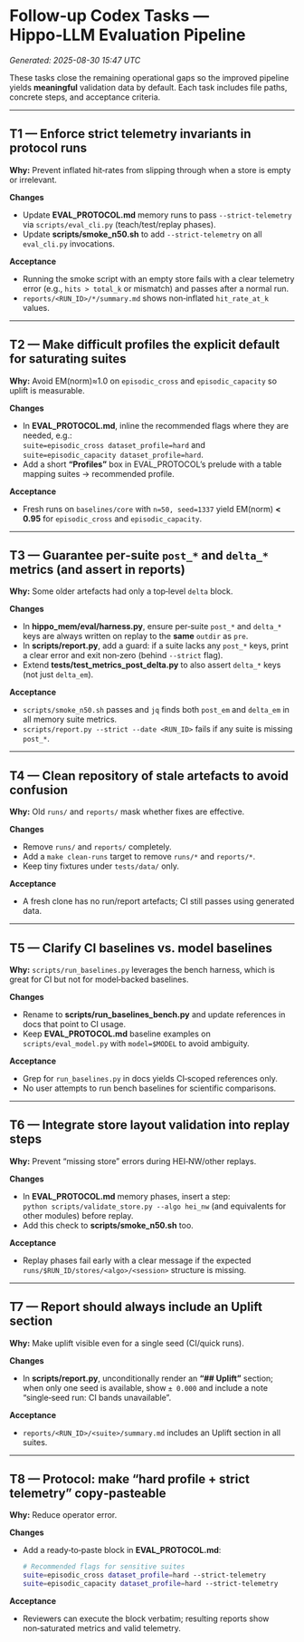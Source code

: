 # Follow‑up Codex Tasks — Hippo‑LLM Evaluation Pipeline
_Generated: 2025-08-30 15:47 UTC_

These tasks close the remaining operational gaps so the improved pipeline yields **meaningful** validation data by default. Each task includes file paths, concrete steps, and acceptance criteria.

---

## T1 — Enforce strict telemetry invariants in protocol runs
**Why:** Prevent inflated hit‑rates from slipping through when a store is empty or irrelevant.

**Changes**
- Update **EVAL_PROTOCOL.md** memory runs to pass `--strict-telemetry` via `scripts/eval_cli.py` (teach/test/replay phases).
- Update **scripts/smoke_n50.sh** to add `--strict-telemetry` on all `eval_cli.py` invocations.

**Acceptance**
- Running the smoke script with an empty store fails with a clear telemetry error (e.g., `hits > total_k` or mismatch) and passes after a normal run.
- `reports/<RUN_ID>/*/summary.md` shows non‑inflated `hit_rate_at_k` values.

---

## T2 — Make difficult profiles the explicit default for saturating suites
**Why:** Avoid EM(norm)≈1.0 on `episodic_cross` and `episodic_capacity` so uplift is measurable.

**Changes**
- In **EVAL_PROTOCOL.md**, inline the recommended flags where they are needed, e.g.:  
  `suite=episodic_cross dataset_profile=hard` and `suite=episodic_capacity dataset_profile=hard`.
- Add a short **“Profiles”** box in EVAL_PROTOCOL’s prelude with a table mapping suites → recommended profile.

**Acceptance**
- Fresh runs on `baselines/core` with `n=50, seed=1337` yield EM(norm) **< 0.95** for `episodic_cross` and `episodic_capacity`.

---

## T3 — Guarantee per‑suite `post_*` and `delta_*` metrics (and assert in reports)
**Why:** Some older artefacts had only a top‑level `delta` block.

**Changes**
- In **hippo_mem/eval/harness.py**, ensure per‑suite `post_*` and `delta_*` keys are always written on replay to the **same** `outdir` as `pre`.
- In **scripts/report.py**, add a guard: if a suite lacks any `post_*` keys, print a clear error and exit non‑zero (behind `--strict` flag).
- Extend **tests/test_metrics_post_delta.py** to also assert `delta_*` keys (not just `delta_em`).

**Acceptance**
- `scripts/smoke_n50.sh` passes and `jq` finds both `post_em` and `delta_em` in all memory suite metrics.
- `scripts/report.py --strict --date <RUN_ID>` fails if any suite is missing `post_*`.

---

## T4 — Clean repository of stale artefacts to avoid confusion
**Why:** Old `runs/` and `reports/` mask whether fixes are effective.

**Changes**
- Remove `runs/` and `reports/` completely.
- Add a `make clean-runs` target to remove `runs/*` and `reports/*`.
- Keep tiny fixtures under `tests/data/` only.

**Acceptance**
- A fresh clone has no run/report artefacts; CI still passes using generated data.

---

## T5 — Clarify CI baselines vs. model baselines
**Why:** `scripts/run_baselines.py` leverages the bench harness, which is great for CI but not for model‑backed baselines.

**Changes**
- Rename to **scripts/run_baselines_bench.py** and update references in docs that point to CI usage.
- Keep **EVAL_PROTOCOL.md** baseline examples on `scripts/eval_model.py` with `model=$MODEL` to avoid ambiguity.

**Acceptance**
- Grep for `run_baselines.py` in docs yields CI‑scoped references only.
- No user attempts to run bench baselines for scientific comparisons.

---

## T6 — Integrate store layout validation into replay steps
**Why:** Prevent “missing store” errors during HEI‑NW/other replays.

**Changes**
- In **EVAL_PROTOCOL.md** memory phases, insert a step:  
  `python scripts/validate_store.py --algo hei_nw` (and equivalents for other modules) before replay.
- Add this check to **scripts/smoke_n50.sh** too.

**Acceptance**
- Replay phases fail early with a clear message if the expected `runs/$RUN_ID/stores/<algo>/<session>` structure is missing.

---

## T7 — Report should always include an Uplift section
**Why:** Make uplift visible even for a single seed (CI/quick runs).

**Changes**
- In **scripts/report.py**, unconditionally render an **“## Uplift”** section; when only one seed is available, show `± 0.000` and include a note “single‑seed run: CI bands unavailable”.

**Acceptance**
- `reports/<RUN_ID>/<suite>/summary.md` includes an Uplift section in all suites.

---

## T8 — Protocol: make “hard profile + strict telemetry” copy‑pasteable
**Why:** Reduce operator error.

**Changes**
- Add a ready‑to‑paste block in **EVAL_PROTOCOL.md**:
  ```bash
  # Recommended flags for sensitive suites
  suite=episodic_cross dataset_profile=hard --strict-telemetry
  suite=episodic_capacity dataset_profile=hard --strict-telemetry
  ```

**Acceptance**
- Reviewers can execute the block verbatim; resulting reports show non‑saturated metrics and valid telemetry.

